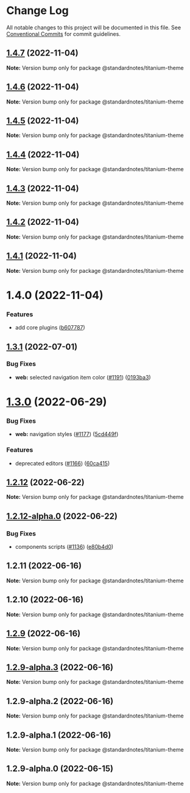 # Change Log

All notable changes to this project will be documented in this file.
See [Conventional Commits](https://conventionalcommits.org) for commit guidelines.

## [1.4.7](https://github.com/standardnotes/plugins/compare/@standardnotes/titanium-theme@1.4.6...@standardnotes/titanium-theme@1.4.7) (2022-11-04)

**Note:** Version bump only for package @standardnotes/titanium-theme

## [1.4.6](https://github.com/standardnotes/plugins/compare/@standardnotes/titanium-theme@1.4.5...@standardnotes/titanium-theme@1.4.6) (2022-11-04)

**Note:** Version bump only for package @standardnotes/titanium-theme

## [1.4.5](https://github.com/standardnotes/plugins/compare/@standardnotes/titanium-theme@1.4.4...@standardnotes/titanium-theme@1.4.5) (2022-11-04)

**Note:** Version bump only for package @standardnotes/titanium-theme

## [1.4.4](https://github.com/standardnotes/plugins/compare/@standardnotes/titanium-theme@1.4.3...@standardnotes/titanium-theme@1.4.4) (2022-11-04)

**Note:** Version bump only for package @standardnotes/titanium-theme

## [1.4.3](https://github.com/standardnotes/plugins/compare/@standardnotes/titanium-theme@1.4.2...@standardnotes/titanium-theme@1.4.3) (2022-11-04)

**Note:** Version bump only for package @standardnotes/titanium-theme

## [1.4.2](https://github.com/standardnotes/plugins/compare/@standardnotes/titanium-theme@1.4.1...@standardnotes/titanium-theme@1.4.2) (2022-11-04)

**Note:** Version bump only for package @standardnotes/titanium-theme

## [1.4.1](https://github.com/standardnotes/plugins/compare/@standardnotes/titanium-theme@1.4.0...@standardnotes/titanium-theme@1.4.1) (2022-11-04)

**Note:** Version bump only for package @standardnotes/titanium-theme

# 1.4.0 (2022-11-04)

### Features

* add core plugins ([b607787](https://github.com/standardnotes/plugins/commit/b60778762306f5647cb715102eab23083b266718))

## [1.3.1](https://github.com/standardnotes/app/compare/@standardnotes/titanium-theme@1.3.0...@standardnotes/titanium-theme@1.3.1) (2022-07-01)

### Bug Fixes

* **web:** selected navigation item color ([#1191](https://github.com/standardnotes/app/issues/1191)) ([0193ba3](https://github.com/standardnotes/app/commit/0193ba3e7bffa59a3359c984359138e9be34c4e1))

# [1.3.0](https://github.com/standardnotes/app/compare/@standardnotes/titanium-theme@1.2.12...@standardnotes/titanium-theme@1.3.0) (2022-06-29)

### Bug Fixes

* **web:** navigation styles ([#1177](https://github.com/standardnotes/app/issues/1177)) ([5cd449f](https://github.com/standardnotes/app/commit/5cd449fe800b8950fab2599968933b120222d5fc))

### Features

* deprecated editors ([#1166](https://github.com/standardnotes/app/issues/1166)) ([60ca415](https://github.com/standardnotes/app/commit/60ca4150446f9a14bb6a31416686c6d07a7d0cd9))

## [1.2.12](https://github.com/standardnotes/app/compare/@standardnotes/titanium-theme@1.2.12-alpha.0...@standardnotes/titanium-theme@1.2.12) (2022-06-22)

**Note:** Version bump only for package @standardnotes/titanium-theme

## [1.2.12-alpha.0](https://github.com/standardnotes/app/compare/@standardnotes/titanium-theme@1.2.11...@standardnotes/titanium-theme@1.2.12-alpha.0) (2022-06-22)

### Bug Fixes

* components scripts ([#1136](https://github.com/standardnotes/app/issues/1136)) ([e80b4d0](https://github.com/standardnotes/app/commit/e80b4d0ffad495c758b593c30e1c4c754dda9b7e))

## 1.2.11 (2022-06-16)

**Note:** Version bump only for package @standardnotes/titanium-theme

## 1.2.10 (2022-06-16)

**Note:** Version bump only for package @standardnotes/titanium-theme

## [1.2.9](https://github.com/standardnotes/app/compare/@standardnotes/titanium-theme@1.2.9-alpha.3...@standardnotes/titanium-theme@1.2.9) (2022-06-16)

**Note:** Version bump only for package @standardnotes/titanium-theme

## [1.2.9-alpha.3](https://github.com/standardnotes/app/compare/@standardnotes/titanium-theme@1.2.9-alpha.2...@standardnotes/titanium-theme@1.2.9-alpha.3) (2022-06-16)

**Note:** Version bump only for package @standardnotes/titanium-theme

## 1.2.9-alpha.2 (2022-06-16)

**Note:** Version bump only for package @standardnotes/titanium-theme

## 1.2.9-alpha.1 (2022-06-16)

**Note:** Version bump only for package @standardnotes/titanium-theme

## 1.2.9-alpha.0 (2022-06-15)

**Note:** Version bump only for package @standardnotes/titanium-theme
